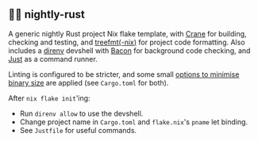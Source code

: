 ## 🌙🦀 nightly-rust
A generic nightly Rust project Nix flake template, with [Crane](https://github.com/ipetkov/crane) for building, checking and testing,
and [treefmt(-nix)](https://github.com/numtide/treefmt-nix) for project code formatting. Also includes a 
[direnv](https://github.com/direnv/direnv) devshell with [Bacon](https://github.com/Canop/bacon) for background code checking,
and [Just](https://github.com/casey/just)
as a command runner.

Linting is configured to be stricter,
and some small [options to minimise binary size](https://github.com/johnthagen/min-sized-rust) are applied
(see `Cargo.toml` for both).

After `nix flake init`'ing:
- Run `direnv allow` to use the devshell.
- Change project name in `Cargo.toml` and `flake.nix`'s `pname` let binding.
- See `Justfile` for useful commands.

